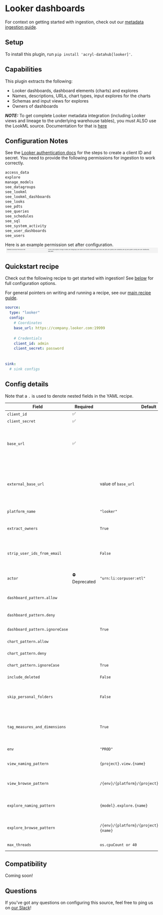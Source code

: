 # Looker dashboards

For context on getting started with ingestion, check out our [metadata ingestion guide](../README.md).

## Setup

To install this plugin, run `pip install 'acryl-datahub[looker]'`.

## Capabilities

This plugin extracts the following:

- Looker dashboards, dashboard elements (charts) and explores
- Names, descriptions, URLs, chart types, input explores for the charts
- Schemas and input views for explores
- Owners of dashboards

**_NOTE:_** To get complete Looker metadata integration (including Looker views and lineage to the underlying warehouse tables), you must ALSO use the LookML source. Documentation for that is [here](./lookml.md)

## Configuration Notes

See the [Looker authentication docs](https://docs.looker.com/reference/api-and-integration/api-auth#authentication_with_an_sdk) for the steps to create a client ID and secret. 
You need to provide the following permissions for ingestion to work correctly. 
```
access_data
explore
manage_models
see_datagroups
see_lookml
see_lookml_dashboards
see_looks
see_pdts
see_queries
see_schedules
see_sql
see_system_activity
see_user_dashboards
see_users
```
Here is an example permission set after configuration. 
![Looker DataHub Permission Set](./images/looker_datahub_permission_set.png)


## Quickstart recipe


Check out the following recipe to get started with ingestion! See [below](#config-details) for full configuration options.

For general pointers on writing and running a recipe, see our [main recipe guide](../README.md#recipes).

```yml
source:
  type: "looker"
  config:
    # Coordinates
    base_url: https://company.looker.com:19999

    # Credentials
    client_id: admin
    client_secret: password


sink:
  # sink configs
```

## Config details

Note that a `.` is used to denote nested fields in the YAML recipe.

| Field                     | Required | Default                 | Description                                                                                                  |
| ------------------------- | -------- | ----------------------- | ------------------------------------------------------------------------------------------------------------ |
| `client_id`               | ✅       |                         | Looker API3 client ID.                                                                                       |
| `client_secret`           | ✅       |                         | Looker API3 client secret.                                                                                   |
| `base_url`                | ✅       |                         | Url to your Looker instance: `https://company.looker.com:19999` or `https://looker.company.com`, or similar. Used for making API calls to Looker and constructing clickable dashboard and chart urls. |
| `external_base_url`   |          | value of `base_url`                  | Optional URL to use when constructing external URLs to Looker if the `base_url` is not the correct one to use. For example, `https://looker-public.company.com`. If not provided, the external base URL will default to `base_url`.  | 
| `platform_name`           |          | `"looker"`              | Platform to use in namespace when constructing URNs.                                                         |
| `extract_owners`                     |          | `True`                | When enabled, extracts ownership from Looker directly. When disabled, ownership is left empty for dashboards and charts.                                                      |
| `strip_user_ids_from_email`                     |          | `False`                | When enabled, converts Looker user emails of the form name@domain.com to urn:li:corpuser:name when assigning ownership                                                    |
| `actor`                |      ⛔️ Deprecated     | `"urn:li:corpuser:etl"` | This config is deprecated in favor of `extract_owners`. Previously, was the actor to use in ownership properties of ingested metadata              |
| `dashboard_pattern.allow` |          |                         | List of regex patterns for dashboards to include in ingestion.                                                        |
| `dashboard_pattern.deny`  |          |                         | List of regex patterns for dashboards to exclude from ingestion.                                                      |
| `dashboard_pattern.ignoreCase`  |          | `True` | Whether to ignore case sensitivity during pattern matching.                                                                                                                                  |
| `chart_pattern.allow`     |          |                         | List of regex patterns for charts to include in ingestion.                                                            |
| `chart_pattern.deny`      |          |                         | List of regex patterns for charts to exclude from ingestion.                                                          |
| `chart_pattern.ignoreCase`  |          | `True` | Whether to ignore case sensitivity during pattern matching.                                                                                                                                  |
| `include_deleted`         |          | `False`                 | Whether to include deleted dashboards.                                                                       |
| `skip_personal_folders`         |          | `False`                 | Whether to skip ingestion of dashboards in personal folders. Setting this to True will only ingest dashboards in the Shared folder space. |
| `tag_measures_and_dimensions`   |          | `True`    | When enabled, attaches tags to measures, dimensions and dimension groups to make them more discoverable. When disabled, adds this information to the description of the column. |
| `env`                     |          | `"PROD"`                | Environment to use in namespace when constructing URNs.                                                      |
| `view_naming_pattern` |   | `{project}.view.{name}` | Pattern for providing dataset names to views. Allowed variables are `{project}`, `{model}`, `{name}` | 
| `view_browse_pattern` |   | `/{env}/{platform}/{project}/views/{name}` | Pattern for providing browse paths to views. Allowed variables are `{project}`, `{model}`, `{name}`, `{platform}` and `{env}` | 
| `explore_naming_pattern` |   | `{model}.explore.{name}` | Pattern for providing dataset names to explores. Allowed variables are `{project}`, `{model}`, `{name}` | 
| `explore_browse_pattern` |   | `/{env}/{platform}/{project}/explores/{model}.{name}` | Pattern for providing browse paths to explores. Allowed variables are `{project}`, `{model}`, `{name}`, `{platform}` and `{env}` | 
| `max_threads`                                |          | `os.cpuCount or 40` |  Max parallelism for Looker API calls                   |


## Compatibility

Coming soon!

## Questions

If you've got any questions on configuring this source, feel free to ping us on [our Slack](https://slack.datahubproject.io/)!

